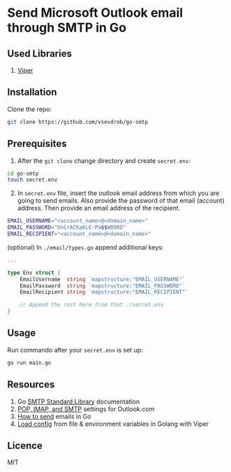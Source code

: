 # Send Microsoft Outlook email through SMTP in Go

## Used Libraries
1. [Viper](github.com/spf13/viper)

## Installation

Clone the repo:

```bash
git clone https://github.com/vsevdrob/go-smtp
```

## Prerequisites

1. After the `git clone` change directory and create `secret.env`:

```bash
cd go-smtp
touch secret.env
```

2. In `secret.env` file, insert the outlook email address from which you are going to send emails. Also provide the password of that email (account) address. Then provide an email address of the recipient.

```bash
EMAIL_USERNAME="<account_name>@<domain_name>"
EMAIL_PASSWORD="UnCrACKa6LE-Pa$$W00RD"
EMAIL_RECIPIENT="<account_name>@<domain_name>"
```

(optional) In `./email/types.go` append additional keys:

```go
...

type Env struct {
    EmailUsername  string `mapstructure:"EMAIL_USERNAME"`
    EmailPassword  string `mapstructure:"EMAIL_PASSWORD"`
    EmailRecipient string `mapstructure:"EMAIL_RECIPIENT"`

    // Append the rest here from that ./secret.env
}
```

## Usage

Run commando after your `secret.env` is set up:

```bash
go run main.go
```

## Resources

1. Go [SMTP Standard Library](https://pkg.go.dev/net/smtp) documentation
1. [POP, IMAP, and SMTP](https://support.microsoft.com/en-us/office/pop-imap-and-smtp-settings-for-outlook-com-d088b986-291d-42b8-9564-9c414e2aa040) settings for Outlook.com
2. [How to send](https://mailtrap.io/blog/golang-send-email/) emails in Go
3. [Load config](https://dev.to/techschoolguru/load-config-from-file-environment-variables-in-golang-with-viper-2j2d) from file & environment variables in Golang with Viper

## Licence

MIT
